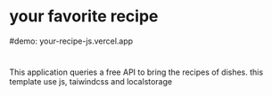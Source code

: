 # your favorite recipe

#demo: your-recipe-js.vercel.app

# 

This application queries a free API to bring the recipes of dishes.
this template use js, taiwindcss and localstorage
